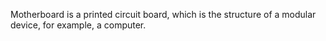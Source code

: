 Motherboard  is a printed circuit board, which is the structure of a modular device, for example, a computer.
